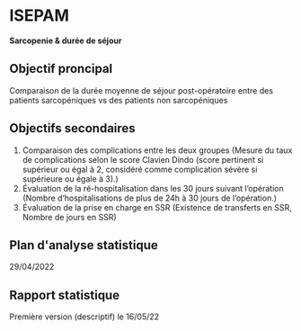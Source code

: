 # ISEPAM
**Sarcopenie & durée de séjour** 

## Objectif proncipal
Comparaison de la durée moyenne de séjour post-opératoire entre des patients
sarcopéniques vs des patients non sarcopéniques

## Objectifs secondaires

1. Comparaison des complications entre les deux groupes (Mesure du taux de complications selon le score Clavien Dindo (score pertinent si supérieur ou égal à 2, considéré comme complication sévère
si supérieure ou égale à 3).)
2. Évaluation de la ré-hospitalisation dans les 30 jours suivant l’opération (Nombre d’hospitalisations de plus de 24h à 30 jours de l’opération.)
3. Évaluation de la prise en charge en SSR (Existence de transferts en SSR, Nombre de jours en SSR)

## Plan d'analyse statistique
29/04/2022

## Rapport statistique
Première version (descriptif) le 16/05/22

